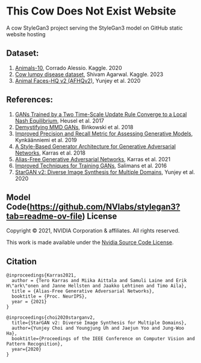 # This Cow Does Not Exist Website

A cow StyleGan3 project serving the StyleGan3 model on GitHub static website hosting

## Dataset:
1. [Animals-10](https://www.kaggle.com/datasets/alessiocorrado99/animals10), Corrado Alessio. Kaggle. 2020
2. [Cow lumpy disease dataset](https://www.kaggle.com/datasets/shivamagarwal29/cow-lumpy-disease-dataset), Shivam Agarwal. Kaggle. 2023
3. [Animal Faces-HQ v2 (AFHQv2)](https://github.com/clovaai/stargan-v2#animal-faces-hq-dataset-afhq), Yunjey et al. 2020

## References:
1. [GANs Trained by a Two Time-Scale Update Rule Converge to a Local Nash Equilibrium](https://arxiv.org/abs/1706.08500), Heusel et al. 2017
2. [Demystifying MMD GANs](https://arxiv.org/abs/1801.01401), Bi&nacute;kowski et al. 2018
3. [Improved Precision and Recall Metric for Assessing Generative Models](https://arxiv.org/abs/1904.06991), Kynk&auml;&auml;nniemi et al. 2019
4. [A Style-Based Generator Architecture for Generative Adversarial Networks](https://arxiv.org/abs/1812.04948), Karras et al. 2018
5. [Alias-Free Generative Adversarial Networks](https://nvlabs.github.io/stylegan3), Karras et al. 2021
6. [Improved Techniques for Training GANs](https://arxiv.org/abs/1606.03498), Salimans et al. 2016
7. [StarGAN v2: Diverse Image Synthesis for Multiple Domains](https://github.com/clovaai/stargan-v2#animal-faces-hq-dataset-afhq), Yunjey et al. 2020

## Model Code(https://github.com/NVlabs/stylegan3?tab=readme-ov-file) License

Copyright &copy; 2021, NVIDIA Corporation & affiliates. All rights reserved.

This work is made available under the [Nvidia Source Code License](https://github.com/NVlabs/stylegan3/blob/main/LICENSE.txt).

## Citation

```
@inproceedings{Karras2021,
  author = {Tero Karras and Miika Aittala and Samuli Laine and Erik H\"ark\"onen and Janne Hellsten and Jaakko Lehtinen and Timo Aila},
  title = {Alias-Free Generative Adversarial Networks},
  booktitle = {Proc. NeurIPS},
  year = {2021}
}

@inproceedings{choi2020starganv2,
  title={StarGAN v2: Diverse Image Synthesis for Multiple Domains},
  author={Yunjey Choi and Youngjung Uh and Jaejun Yoo and Jung-Woo Ha},
  booktitle={Proceedings of the IEEE Conference on Computer Vision and Pattern Recognition},
  year={2020}
}
```
